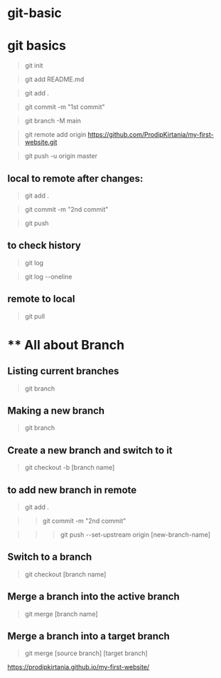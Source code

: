 # git-basic

 git basics
 ============

> git init

> git add README.md

> git add .

> git commit -m "1st commit"

> git branch -M main

> git remote add origin https://github.com/ProdipKirtania/my-first-website.git

> git push -u origin master


local to remote after changes:
-----------------
> git add .

> git commit -m "2nd commit"

> git push

to check history
-------------
> git log

> git log --oneline


remote to local
--------------------------
> git pull

** All about Branch
=================================================

Listing current branches
-----------------------------
> git branch

Making a new branch
-----------------------------
> git branch <branch-name>

Create a new branch and switch to it
--------------------------------------
> git checkout -b [branch name]

to add new branch in remote
-------------------------------------
> git add .

>> git commit -m "2nd commit"

>>> git push --set-upstream origin [new-branch-name]

Switch to a branch
--------------------------
> git checkout [branch name]

Merge a branch into the active branch
------------------------------------
> git merge [branch name]

Merge a branch into a target branch
-----------------------------------
> git merge [source branch] [target branch]

https://prodipkirtania.github.io/my-first-website/